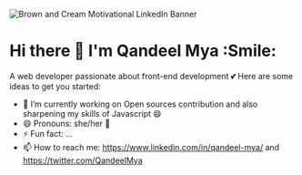 ![Brown and Cream Motivational LinkedIn Banner](https://user-images.githubusercontent.com/63254870/99298015-11079300-2817-11eb-8ef8-a04e8064a086.png)

# Hi there 👋 I'm Qandeel Mya :Smile:
A web developer passionate about front-end development 💕
Here are some ideas to get you started:

- 🔭 I’m currently working on Open sources contribution and also sharpening my skills of Javascript :smile:
- 😄 Pronouns: she/her 👧
- ⚡ Fun fact: ...
- 📫 How to reach me: https://www.linkedin.com/in/qandeel-mya/ and https://twitter.com/QandeelMya
<!--
**qmya/qmya** is a ✨ _special_ ✨ repository because its `README.md` (this file) appears on your GitHub profile.

-->
